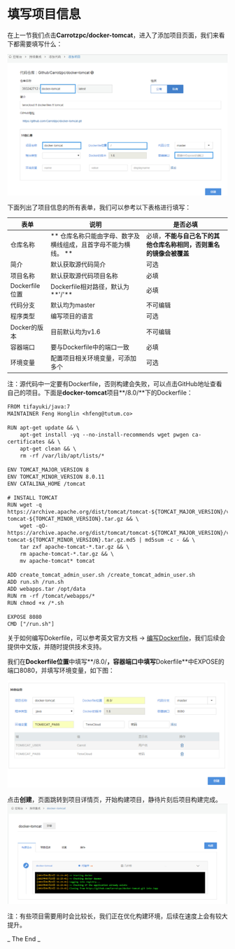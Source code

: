# 填写项目信息
在上一节我们点击**Carrotzpc/docker-tomcat**，进入了添加项目页面，我们来看下都需要填写什么：

![addproject](../images/ci/ci-addproject.jpg)

下面列出了项目信息的所有表单，我们可以参考以下表格进行填写：

| 表单           | 说明 | 是否必填 |
| --             | -- | -- |
| 仓库名称       | ** 仓库名称只能由字母、数字及横线组成，且首字母不能为横线。 ** | 必填，**不能与自己名下的其他仓库名称相同，否则重名的镜像会被覆盖** |
| 简介           | 默认获取源代码简介 | 可选 |
| 项目名称       | 默认获取源代码项目名称 | 必填 |
| Dockerfile位置 | Dockerfile相对路径，默认为**'/'** | 必填 |
| 代码分支       | 默认均为master | 不可编辑 |
| 程序类型       | 编写项目的语言 | 可选 |
| Docker的版本   | 目前默认均为v1.6 | 不可编辑 |
| 容器端口       | 要与Dockerfile中的端口一致| 必填 |
| 环境变量       | 配置项目相关环境变量，可添加多个 | 可选 |

注：源代码中一定要有Dockerfile，否则构建会失败，可以点击GitHub地址查看自己的项目。下面是**docker-tomcat**项目**/8.0/**下的Dockerfile：

```
FROM tifayuki/java:7
MAINTAINER Feng Honglin <hfeng@tutum.co>

RUN apt-get update && \
    apt-get install -yq --no-install-recommends wget pwgen ca-certificates && \
    apt-get clean && \
    rm -rf /var/lib/apt/lists/*

ENV TOMCAT_MAJOR_VERSION 8
ENV TOMCAT_MINOR_VERSION 8.0.11
ENV CATALINA_HOME /tomcat

# INSTALL TOMCAT
RUN wget -q https://archive.apache.org/dist/tomcat/tomcat-${TOMCAT_MAJOR_VERSION}/v${TOMCAT_MINOR_VERSION}/bin/apache-tomcat-${TOMCAT_MINOR_VERSION}.tar.gz && \
    wget -qO- https://archive.apache.org/dist/tomcat/tomcat-${TOMCAT_MAJOR_VERSION}/v${TOMCAT_MINOR_VERSION}/bin/apache-tomcat-${TOMCAT_MINOR_VERSION}.tar.gz.md5 | md5sum -c - && \
    tar zxf apache-tomcat-*.tar.gz && \
    rm apache-tomcat-*.tar.gz && \
    mv apache-tomcat* tomcat

ADD create_tomcat_admin_user.sh /create_tomcat_admin_user.sh
ADD run.sh /run.sh
ADD webapps.tar /opt/data
RUN rm -rf /tomcat/webapps/*
RUN chmod +x /*.sh

EXPOSE 8080
CMD ["/run.sh"]
```
关于如何编写Dokerfile，可以参考英文官方文档 -> [编写Dockerfile](http://docs.docker.com/reference/builder/)，我们后续会提供中文版，并随时提供技术支持。

我们在**Dockerfile位置**中填写**/8.0/**，**容器端口**中填写**Dokerfile**中EXPOSE的端口8080，并填写环境变量，如下图：

![addproject2](../images/ci/ci-addproject2.jpg)

点击**创建**，页面跳转到项目详情页，开始构建项目，静待片刻后项目构建完成。
![addproject3](../images/ci/ci-addproject3.jpg)

注：有些项目需要用时会比较长，我们正在优化构建环境，后续在速度上会有较大提升。


_ The End _

